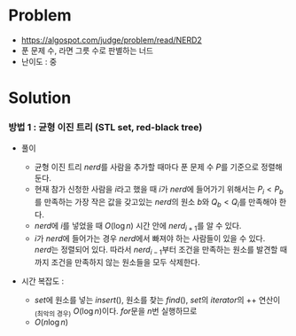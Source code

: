 # Problem
* https://algospot.com/judge/problem/read/NERD2
* 푼 문제 수, 라면 그릇 수로 판별하는 너드
* 난이도 : 중

# Solution

### 방법 1 : 균형 이진 트리 (STL set, red-black tree)
* 풀이
  * 균형 이진 트리 $nerd$를 사람을 추가할 때마다 푼 문제 수 $P$를 기준으로 정렬해둔다.
  * 현재 참가 신청한 사람을 $i$라고 했을 때 $i$가 $nerd$에 들어가기 위해서는 $P_i < P_b$를 만족하는 가장 작은 값을 갖고있는 
$nerd$의 원소 $b$와 $Q_b < Q_i$를 만족해야 한다.   
  * $nerd$에 $i$를 넣었을 때 $O(\log n)$ 시간 안에 $nerd_{i+1}$를 알 수 있다.
  * $i$가 $nerd$에 들어가는 경우 $nerd$에서 빠져야 하는 사람들이 있을 수 있다.   
$nerd$는 정렬되어 있다. 따라서 $nerd_{i-1}$부터 조건을 만족하는 원소를 발견할 때 까지 조건을 만족하지 않는 
원소들을 모두 삭제한다.

* 시간 복잡도 :
  * $set$에 원소를 넣는 $insert()$, 원소를 찾는 $find()$, $set$의 $iterator$의 ++ 연산이<sub>(최악의 경우)</sub> $O(\log n)$이다. $for$문을 $n$번 실행하므로
  * $O(n\log n)$
<br></br>
